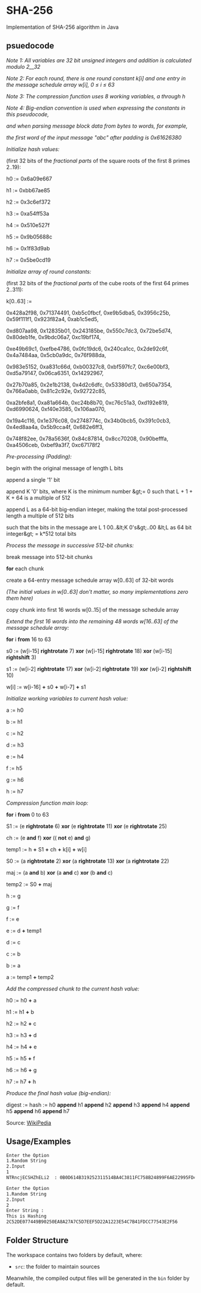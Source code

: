 # SHA-256

Implementation of SHA-256 algorithm in Java

## psuedocode

_Note 1: All variables are 32 bit unsigned integers and addition is calculated modulo 2__32_

_Note 2: For each round, there is one round constant k[i] and one entry in the message schedule array w[i], 0 ≤ i ≤ 63_

_Note 3: The compression function uses 8 working variables, a through h_

_Note 4: Big-endian convention is used when expressing the constants in this pseudocode,_

_and when parsing message block data from bytes to words, for example,_

_the first word of the input message &quot;abc&quot; after padding is 0x61626380_

_Initialize hash values:_

(first 32 bits of the _fractional parts_ of the square roots of the first 8 primes 2..19):

h0 := 0x6a09e667

h1 := 0xbb67ae85

h2 := 0x3c6ef372

h3 := 0xa54ff53a

h4 := 0x510e527f

h5 := 0x9b05688c

h6 := 0x1f83d9ab

h7 := 0x5be0cd19

_Initialize array of round constants:_

(first 32 bits of the _fractional parts_ of the cube roots of the first 64 primes 2..311):

k[0..63] :=

0x428a2f98, 0x71374491, 0xb5c0fbcf, 0xe9b5dba5, 0x3956c25b, 0x59f111f1, 0x923f82a4, 0xab1c5ed5,

0xd807aa98, 0x12835b01, 0x243185be, 0x550c7dc3, 0x72be5d74, 0x80deb1fe, 0x9bdc06a7, 0xc19bf174,

0xe49b69c1, 0xefbe4786, 0x0fc19dc6, 0x240ca1cc, 0x2de92c6f, 0x4a7484aa, 0x5cb0a9dc, 0x76f988da,

0x983e5152, 0xa831c66d, 0xb00327c8, 0xbf597fc7, 0xc6e00bf3, 0xd5a79147, 0x06ca6351, 0x14292967,

0x27b70a85, 0x2e1b2138, 0x4d2c6dfc, 0x53380d13, 0x650a7354, 0x766a0abb, 0x81c2c92e, 0x92722c85,

0xa2bfe8a1, 0xa81a664b, 0xc24b8b70, 0xc76c51a3, 0xd192e819, 0xd6990624, 0xf40e3585, 0x106aa070,

0x19a4c116, 0x1e376c08, 0x2748774c, 0x34b0bcb5, 0x391c0cb3, 0x4ed8aa4a, 0x5b9cca4f, 0x682e6ff3,

0x748f82ee, 0x78a5636f, 0x84c87814, 0x8cc70208, 0x90befffa, 0xa4506ceb, 0xbef9a3f7, 0xc67178f2

_Pre-processing (Padding):_

begin with the original message of length L bits

append a single &#39;1&#39; bit

append K &#39;0&#39; bits, where K is the minimum number \&gt;= 0 such that L + 1 + K + 64 is a multiple of 512

append L as a 64-bit big-endian integer, making the total post-processed length a multiple of 512 bits

such that the bits in the message are L 1 00..\&lt;K 0&#39;s\&gt;..00 \&lt;L as 64 bit integer\&gt; = k\*512 total bits

_Process the message in successive 512-bit chunks:_

break message into 512-bit chunks

**for** each chunk

create a 64-entry message schedule array w[0..63] of 32-bit words

_(The initial values in w[0..63] don&#39;t matter, so many implementations zero them here)_

copy chunk into first 16 words w[0..15] of the message schedule array

_Extend the first 16 words into the remaining 48 words w[16..63] of the message schedule array:_

**for** i **from** 16 to 63

s0 := (w[i-15] **rightrotate** 7) **xor** (w[i-15] **rightrotate** 18) **xor** (w[i-15] **rightshift** 3)

s1 := (w[i-2] **rightrotate** 17) **xor** (w[i-2] **rightrotate** 19) **xor** (w[i-2] **rightshift** 10)

w[i] := w[i-16] **+** s0 **+** w[i-7] **+** s1

_Initialize working variables to current hash value:_

a := h0

b := h1

c := h2

d := h3

e := h4

f := h5

g := h6

h := h7

_Compression function main loop:_

**for** i **from** 0 to 63

S1 := (e **rightrotate** 6) **xor** (e **rightrotate** 11) **xor** (e **rightrotate** 25)

ch := (e **and** f) **xor** (( **not** e) **and** g)

temp1 := h **+** S1 **+** ch **+** k[i] **+** w[i]

S0 := (a **rightrotate** 2) **xor** (a **rightrotate** 13) **xor** (a **rightrotate** 22)

maj := (a **and** b) **xor** (a **and** c) **xor** (b **and** c)

temp2 := S0 **+** maj

h := g

g := f

f := e

e := d **+** temp1

d := c

c := b

b := a

a := temp1 **+** temp2

_Add the compressed chunk to the current hash value:_

h0 := h0 **+** a

h1 := h1 **+** b

h2 := h2 **+** c

h3 := h3 **+** d

h4 := h4 **+** e

h5 := h5 **+** f

h6 := h6 **+** g

h7 := h7 **+** h

_Produce the final hash value (big-endian):_

digest := hash := h0 **append** h1 **append** h2 **append** h3 **append** h4 **append** h5 **append** h6 **append** h7

Source: [WikiPedia](https://en.wikipedia.org/wiki/SHA-2)

## Usage/Examples

```Bash
Enter the Option
1.Random String
2.Input
1
NTRncjECSHZhELi2  : 0B0D614B319252311514BA4C3811FC758B24899F6AE22995FD4391518FA1DF94

Enter the Option
1.Random String
2.Input
2
Enter String :
This is Hashing
2C52DE077449B90250EA8A27A7C5D7EEF5D22A1223E54C7B41FDCC77543E2F56

```

## Folder Structure

The workspace contains two folders by default, where:

- `src`: the folder to maintain sources


Meanwhile, the compiled output files will be generated in the `bin` folder by default.
